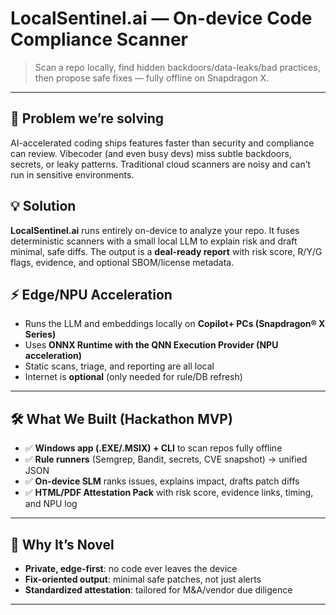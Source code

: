 # LocalSentinel.ai — On-device Code Compliance Scanner

> Scan a repo locally, find hidden backdoors/data-leaks/bad practices, then propose safe fixes — fully offline on Snapdragon X.

---

## 🚨 Problem we’re solving
AI-accelerated coding ships features faster than security and compliance can review. Vibecoder (and even busy devs) miss subtle backdoors, secrets, or leaky patterns. Traditional cloud scanners are noisy and can’t run in sensitive environments.

## 💡 Solution
**LocalSentinel.ai** runs entirely on-device to analyze your repo. It fuses deterministic scanners with a small local LLM to explain risk and draft minimal, safe diffs. The output is a **deal-ready report** with risk score, R/Y/G flags, evidence, and optional SBOM/license metadata.

## ⚡️ Edge/NPU Acceleration
- Runs the LLM and embeddings locally on **Copilot+ PCs (Snapdragon® X Series)**
- Uses **ONNX Runtime with the QNN Execution Provider (NPU acceleration)**
- Static scans, triage, and reporting are all local
- Internet is **optional** (only needed for rule/DB refresh)

---

## 🛠️ What We Built (Hackathon MVP)
- ✅ **Windows app (.EXE/.MSIX) + CLI** to scan repos fully offline
- ✅ **Rule runners** (Semgrep, Bandit, secrets, CVE snapshot) → unified JSON
- ✅ **On-device SLM** ranks issues, explains impact, drafts patch diffs
- ✅ **HTML/PDF Attestation Pack** with risk score, evidence links, timing, and NPU log

---

## 🔑 Why It’s Novel
- **Private, edge-first**: no code ever leaves the device  
- **Fix-oriented output**: minimal safe patches, not just alerts  
- **Standardized attestation**: tailored for M&A/vendor due diligence

---
